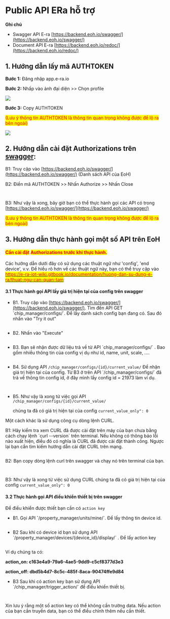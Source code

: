 # Public API ERa hỗ trợ

**Ghi chú**

* Swagger API E-ra [https://backend.eoh.io/swagger/](https://backend.eoh.io/swagger/)
* Document API E-ra [https://backend.eoh.io/redoc/](https://backend.eoh.io/redoc/)

## 1. Hướng dẫn lấy mã AUTHTOKEN

**Bước 1:** Đăng nhập app.e-ra.io

**Bước 2:** Nhấp vào ảnh đại diện >> Chọn profile

![](<.gitbook/assets/image (74).png>)

**Bước 3:** Copy AUTHTOKEN&#x20;

<mark style="color:red;">(Lưu ý thông tin AUTHTOKEN là thông tin quan trọng không được để lộ ra bên ngoài)</mark>

![](<.gitbook/assets/image (68).png>)

## 2. **Hướng dẫn cài đặt A**uthorizations **trên** [swagger](https://backend.eoh.io/swagger/):&#x20;

B1: Truy cập vào [https://backend.eoh.io/swagger/](https://backend.eoh.io/swagger/) (Danh sách API của EoH)

B2: Điền mã AUTHTOKEN >> Nhấn Authorize >> Nhấn Close

<figure><img src=".gitbook/assets/Screenshot 2024-07-12 at 17.49.02.png" alt=""><figcaption></figcaption></figure>

<figure><img src=".gitbook/assets/Screenshot 2024-07-26 at 09.51.19.png" alt=""><figcaption></figcaption></figure>

B3: Như vậy là xong, bây giờ bạn có thể thực hành gọi các API có trong [https://backend.eoh.io/swagger/](https://backend.eoh.io/swagger/)

<mark style="color:red;">(Lưu ý thông tin AUTHTOKEN là thông tin quan trọng không được để lộ ra bên ngoài)</mark>

## 3. **Hướng dẫn thực hành gọi một số API trên EoH**

#### <mark style="color:red;">Cần cài đặt</mark> <mark style="color:red;"></mark><mark style="color:red;">**A**</mark><mark style="color:red;">uthorizations trước khi thực hành.</mark>

Các hướng dẫn dưới đây có sử dụng các thuật ngữ như 'config', 'end device', v.v. Để hiểu rõ hơn về các thuật ngữ này, bạn có thể truy cập vào [<mark style="color:red;">https://e-ra-iot-wiki.gitbook.io/documentation/huong-dan-su-dung-e-ra/thuat-ngu-can-quan-tam</mark>](https://e-ra-iot-wiki.gitbook.io/documentation/huong-dan-su-dung-e-ra/thuat-ngu-can-quan-tam)

#### 3.1 Thực hành gọi API lấy giá trị hiện tại của config trên swagger

* B1. Truy cập vào [https://backend.eoh.io/swagger/](https://backend.eoh.io/swagger/). Tìm đến API GET \`chip\_manager/configs/\`. Để lấy danh sách config bạn đang có. Sau đó nhấn vào "Try it out"

<figure><img src=".gitbook/assets/Screenshot 2024-07-12 at 22.19.59.png" alt=""><figcaption></figcaption></figure>

* B2. Nhấn vào "Execute"

<figure><img src=".gitbook/assets/Screenshot 2024-07-12 at 22.26.03.png" alt=""><figcaption></figcaption></figure>

* B3. Bạn sẽ nhận được dữ liệu trả về từ API \`chip\_manager/configs/\` . Bao gồm nhiều thông tin của config vị dụ như id, name, unit, scale, ....

<figure><img src=".gitbook/assets/Screenshot 2024-07-12 at 22.29.23.png" alt=""><figcaption></figcaption></figure>

* B4. Sử dụng API `/chip_manager/configs/{id}/current_value/` Để nhận giá trị hiện tại của config.  Từ B3 ở trên API \`/chip\_manager/configs/\` đã trả về thông tin config id, ở đây mình lấy config id = 21973 làm ví dụ.

<figure><img src=".gitbook/assets/Screenshot 2024-07-12 at 22.32.38.png" alt=""><figcaption></figcaption></figure>

<figure><img src=".gitbook/assets/Screenshot 2024-07-12 at 22.38.29.png" alt=""><figcaption></figcaption></figure>

*   B5. Như vậy là xong từ việc gọi  API `/chip_manager/configs/{id}/current_value/`&#x20;

    chúng ta đã có giá trị hiện tại của config `current_value_only": 0`

Một cách khác là sử dụng công cụ dòng lệnh CURL.&#x20;

B1: Hãy kiểm tra xem CURL đã được cài đặt trên máy của bạn chưa bằng cách chạy lệnh \`curl --version\` trên terminal. Nếu không có thông báo lỗi nào xuất hiện, điều đó có nghĩa là CURL đã được cài đặt thành công. Ngược lại bạn cần tìm kiếm hướng dẫn cài đặt CURL trên mạng.

<figure><img src=".gitbook/assets/Screenshot 2024-07-26 at 10.56.17.png" alt=""><figcaption></figcaption></figure>

B2: Bạn copy dòng lệnh curl trên swagger và chạy nó trên terminal của bạn.

<figure><img src=".gitbook/assets/Screenshot 2024-07-26 at 10.44.35.png" alt=""><figcaption></figcaption></figure>

<figure><img src=".gitbook/assets/Screenshot 2024-07-26 at 11.04.53.png" alt=""><figcaption></figcaption></figure>

B3: Như vậy là xong từ việc sử dụng CURL chúng ta đã có giá trị hiện tại của config `current_value_only": 0`

#### **3.2 Thực hành gọi API điều khiển thiết bị trên swagger**

Để điều khiển được thiết bạn cần có `action key`

* B1. Gọi API **\`**/property\_manager/units/mine/\`. Để lấy thông tin device id.

<figure><img src=".gitbook/assets/Screenshot 2024-07-12 at 23.14.43.png" alt=""><figcaption></figcaption></figure>

* B2 Sau khi có device id bạn sử dụng API \`/property\_manager/devices/{device\_id}/display/\` . Để lấy action key&#x20;

<figure><img src=".gitbook/assets/Screenshot 2024-07-12 at 23.19.14.png" alt=""><figcaption></figcaption></figure>

Ví dụ chúng ta có:

**action\_on: c163e4a9-79a6-4ae5-9dd9-c5cf8377d3e3**

**action\_off: dbd5b4d7-8c5c-485f-8aca-90474ffe9d84**

* B3 Sau khi có action key bạn sử dụng API \`/chip\_manager/trigger\_action/\` để điều khiển thiết bị.

<figure><img src=".gitbook/assets/Screenshot 2024-07-12 at 23.23.32.png" alt=""><figcaption></figcaption></figure>

<figure><img src=".gitbook/assets/Screenshot 2024-07-26 at 09.59.36.png" alt=""><figcaption></figcaption></figure>

Xin lưu ý rằng một số action key có thể không cần trường data. Nếu action của bạn cần truyền data, bạn có thể điều chỉnh thêm nếu cần thiết.

<figure><img src=".gitbook/assets/Screenshot 2024-07-26 at 11.23.58.png" alt=""><figcaption></figcaption></figure>
